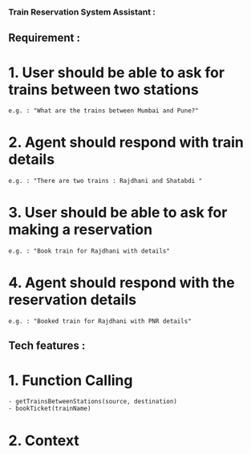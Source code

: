### Train Reservation System Assistant : 

## Requirement : # 

# 1. User should be able to ask for trains between two stations
	e.g. : "What are the trains between Mumbai and Pune?"
# 2. Agent should respond with train details
	e.g. : "There are two trains : Rajdhani and Shatabdi "
# 3. User should be able to ask for making a reservation
	e.g. : "Book train for Rajdhani with details"
# 4. Agent should respond with the reservation details
	e.g. : "Booked train for Rajdhani with PNR details"




## Tech features : 

# 1. Function Calling 
	- getTrainsBetweenStations(source, destination)
	- bookTicket(trainName)
# 2. Context
